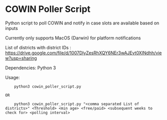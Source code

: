 # COWIN Poller Script
Python script to poll COWIN and notify in case slots are available based on inputs

Currently only supports MacOS (Darwin) for platform notifications

List of districts with district IDs : https://drive.google.com/file/d/1007DlyZesRhXQY6NEr3wAJEvt0XINdhh/view?usp=sharing

Dependencies:
Python 3

Usage:
~~~
	python3 cowin_poller_script.py
~~~

	OR


~~~
	python3 cowin_poller_script.py "<comma separated List of districts>" <Threshold> <min age> <free/paid> <subsequent weeks to check for> <polling interval>
~~~
